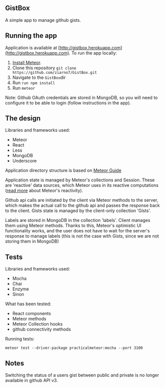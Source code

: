 GistBox
-------
A simple app to manage github gists.

Running the app
---------------

Application is available at [http://gistbox.herokuapp.com](http://gistbox.herokuapp.com).
To run the app locally:
1. [Install Meteor](https://www.meteor.com/install).
2. Clone this repository `git clone https://github.com/ziarno7/GistBox.git`
3. Navigate to the `GistBox`dir
4. Run `run npm install`
5. Run `meteor`

Note: Github OAuth credentials are stored in MongoDB,
so you will need to configure it to be able to login
(follow instructions in the app).

The design
---------
Libraries and frameworks used:

- Meteor
- React
- Less
- MongoDB
- Underscore

Application directory structure is based on [Meteor Guide](https://guide.meteor.com/structure.html#example-app-structure)

Application state is managed by Meteor's collections and
Session. These are 'reactive' data sources, which Meteor
uses in its reactive computations
([read more](https://www.discovermeteor.com/blog/reactivity-basics-meteors-magic-demystified/)
 about Meteor's reactivity).

Github api calls are initiated by the client via Meteor methods to the server,
which makes the actual call to the github api and passes the response
back to the client.
Gists state is managed by the client-only collection 'Gists'.

Labels are stored in MongoDB in the collection 'labels'. Client manages
them using Meteor methods. Thanks to this, Meteor's optimistic UI functionality
works, and the user does not have to wait for the server's response to manage labels
(this is not the case with Gists, since we are not storing them in MongoDB)

Tests
------------
Libraries and frameworks used:
- Mocha
- Chai
- Enzyme
- Sinon

What has been tested:
- React components
- Meteor methods
- Meteor Collection hooks
- github connectivity methods

Running tests:

`meteor test --driver-package practicalmeteor:mocha --port 3100`

Notes
-----

Switching the status of a users gist between public and private is no longer available in github API v3.